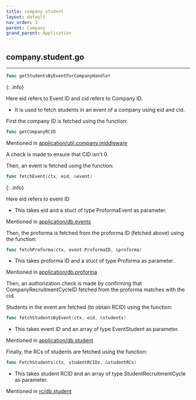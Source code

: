 ```yaml
---
title: company.student
layout: default
nav_order: 3
parent: Company
grand_parent: Application
---
```

## company.student.go
---

```go
func getStudentsByEventForCompanyHandler
```
{: .info}

Here eid refers to Event ID and cid refers to Company ID.

* It is used to fetch students in an event of a company using eid and cid.

First the company ID is fetched using the function:
```go
func getCompanyRCID
```
Mentioned in [application/util.company.middleware]()

A check is made to ensure that CID isn't 0.

Then, an event is fetched using the function:
```go
func fetchEvent(ctx, eid, &event)
```
{: .info}

Here eid refers to event ID

* This takes eid and a stuct of type ProformaEvent as parameter.

Mentioned in [application/db.events]()

Then, the proforma is fetched from the proforma ID (fetched above) using the function:
```go
func fetchProforma(ctx, event.ProformaID, &proforma)
```
* This takes proforma ID and a stuct of type Proforma as parameter.

Mentioned in [application/db.proforma]()

Then, an authorization check is made by confirming that CompanyRecruitmentCycleID fetched from the proforma matches with the cid.

Students in the event are fetched (to obtain RCID) using the function:
```go
func fetchStudentsByEvent(ctx, eid, &students)
```
* This takes event ID and an array of type EventStudent as parameter.

Mentioned in [application/db.student]()

Finally, the RCs of students are fetched using the function:
```go
func FetchStudents(ctx, studentRCIDs, &studentRCs)
```
* This takes student RCID and an array of type StudentRecruitmentCycle as parameter.

Mentioned in [rc/db.student]()
